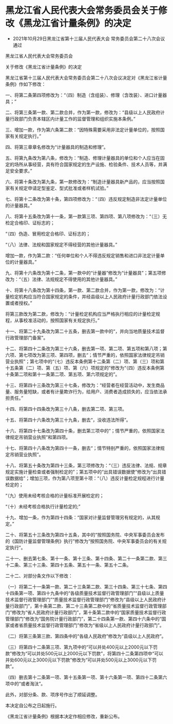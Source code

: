 # 黑龙江省人民代表大会常务委员会关于修改《黑龙江省计量条例》的决定

- 2021年10月29日黑龙江省第十三届人民代表大会
  常务委员会第二十八次会议通过

<!-- INFO END -->

黑龙江省人民代表大会常务委员会

关于修改《黑龙江省计量条例》的决定

黑龙江省第十三届人民代表大会常务委员会第二十八次会议决定对《黑龙江省计量条例》作如下修改：

一、将第二条第四项修改为：“（四）制造（含组装）、修理（含改装）、进口计量器具；”

二、将第三条第一款、第二款合并，作为第一款，修改为：“县级以上人民政府计量行政部门负责本辖区内计量工作的监督管理和组织实施本条例。”

三、增加一款，作为第六条第二款：“因特殊需要采用非法定计量单位的，按照国家有关规定执行。”

四、将第三章章名修改为“计量器具的制造和修理”。

五、将第九条改为第八条，修改为：“制造、修理计量器具的单位和个人应当在固定的场所从事经营，具有符合国家规定的生产设施、检验条件、技术人员等，并满足安全要求。”

六、将第十条改为第九条，第一款修改为：“制造计量器具新产品的，应当按照国家有关规定申请定型鉴定、型式批准或者样机试验。”

七、将第十二条改为第十条，第四项修改为：“（四）违反规定制造非法定计量单位的计量器具。”

八、将第十五条改为第十一条，第一款第三项、第四项、第八项修改为：“（三）无检定合格印、证标志的；

“（四）伪造、冒用检定合格印、证标志的；

“（八）法律、法规和国家规定不得经营的其他计量器具。”

增加一款，作为第二款：“任何单位和个人不得违反规定销售和进口非法定计量单位的计量器具。”

九、将第十六条改为第十二条，第一款中的“计量器”修改为“计量器具”；第五项修改为：“（五）法律、法规规定不得使用的其他计量器具。”

十、将第十八条改为第十四条，第一款、第二款合并，作为第一款，修改为：“计量检定机构应当符合国家规定的条件，并经县级以上人民政府计量行政部门依法设置或者授权。”

将第三款改为第二款，修改为：“计量检定机构应当严格执行相应的计量检定规程，从事校准活动的，按照国家有关规定执行。”

十一、将第二十九条改为第二十五条，删去第一款中的“，并向当地质量技术监督行政管理部门备案”。

十二、将第四十二条改为第三十六条，删去第一项、第二项、第五项和第八项；第六项、第七项改为第三项、第四项，删去“；情节严重的，依照国家法律规定吊销营业执照”；第七项中的“（七）违反本条例第十二条第（二）项、第（三）项和第十五条第（二）项、第（五）项、第（六）项规定的”修改为“（四）违反本条例第十条第二项和第十一条第二项、第五项、第六项规定的”。

十三、将第四十三条改为第三十七条，修改为：“经营者在经营活动中，发生商品量、服务量短缺，或者有计量欺诈行为，给用户、消费者造成损失的，应当依法承担责任。”

十四、将第四十四条改为第三十八条，删去第二项、第三项。

十五、将第四十六条改为第三十九条，删去“，没收违法所得”。

十六、将第四十七条改为第四十条，删去第三项中的“；情节严重的，依照国家法律规定吊销营业执照”和第四项。

十七、将第四十八条改为第四十一条，删去“；情节特别严重的，依照国家法律规定吊销营业执照”。

十八、将第五十条改为第四十三条，第三项修改为：“（三）违反法律、法规、规章规定实施计量检查或者强制检定的”；第五项中的“出具错误数据使”修改为“出具错误数据给”；增加三项，作为第八项至第十项：“（八）违反计量检定规程进行计量检定的；

“（九）使用未经考核合格的计量标准开展检定的；

“（十）未经考核合格执行计量检定的;”

十九、增加一条，作为第四十四条：“国家对计量监督管理另有规定的，从其规定。”

二十、将第五十三条改为第四十五条，其中的“按照国务院、中央军事委员会发布的《国防计量监督管理条例》执行”修改为“按照国务院、中央军事委员会的有关规定执行”。

二十一、删去第七条、第十一条、第十三条、第十四条、第二十一条第二款、第三十二条、第三十三条、第四十五条、第五十一条、第五十二条。

二十二、对部分条文作以下修改：

（一）将第二十一条第一款、第二十三条第二款、第三十四条、第三十七条、第四十四条第一项、第四十九条中的“各级质量技术监督行政管理部门”“县级以上质量技术监督行政管理部门”“质量技术监督行政管理部门”修改为“县级以上人民政府计量行政部门”，第十条第二款、第二十三条第二款中的“省质量技术监督行政管理部门”修改为“省人民政府计量行政部门”，第十条第二款中的“国家质量技术监督行政管理部门”修改为“国务院计量行政部门”，第二十四条第一款、第四十六条中的“国家或者省质量技术监督行政管理部门”修改为“省级以上人民政府计量行政部门”。

（二）将第三条第三款、第四条中的“各级人民政府”修改为“县级以上人民政府”。

（三）将第四十二条第三项、第九项中的“可以并处400元以上2000元以下罚款”修改为“可以并处500元以上2000元以下罚款”，将第四十二条第四项中“可以并处600元以上3000元以下罚款”修改为“可以并处500元以上3000元以下罚款”。

（四）删去第十二条第一项、第十五条第一项、第十六条第一项、第四十二条第六项中的“或者淘汰”。

此外，对部分条、款、项序号作出了顺延调整。

本决定自公布之日起施行。

《黑龙江省计量条例》根据本决定作相应修改，重新公布。
